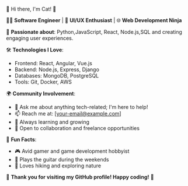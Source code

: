 👋 Hi there, I'm Cat! 🚀

👨‍💻 **Software Engineer** | 🎨 **UI/UX Enthusiast** | 🌐 **Web Development Ninja**

🌟 **Passionate about**: Python,JavaScript, React, Node.js,SQL and creating engaging user experiences.

🛠️ **Technologies I Love**:
- Frontend: React, Angular, Vue.js
- Backend: Node.js, Express, Django
- Databases: MongoDB, PostgreSQL
- Tools: Git, Docker, AWS

🌍 **Community Involvement**:
- 💬 Ask me about anything tech-related; I'm here to help!
- 📫 Reach me at: [your-email@example.com]
- 🧠 Always learning and growing
- 🤝 Open to collaboration and freelance opportunities

🎵 **Fun Facts**:
- 🎮 Avid gamer and game development hobbyist
- 🎸 Plays the guitar during the weekends
- 🌄 Loves hiking and exploring nature


🎉 **Thank you for visiting my GitHub profile! Happy coding!** 🎉

